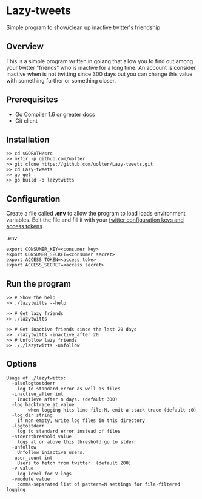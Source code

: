 # Lazy-tweets

Simple program to show/clean up inactive twitter's friendship

## Overview 

This is a simple program written in golang that allow you to find out among your twitter "friends" who is inactive for a long time.
An account is consider inactive when is not twitting since 300 days but you can change this value with something further or something closer.

## Prerequisites

 - Go Compiler 1.6 or greater [docs](https://golang.org/)
 - Git client

## Installation

    >> cd $GOPATH/src
    >> mkfir -p github.com/uolter
    >> git clone https://github.com/uolter/Lazy-tweets.git
    >> cd Lazy-tweets
    >> go get .
    >> go build -o lazytwitts

## Configuration

Create a file called **.env** to allow the program to load  loads environment variables.
Edit the file and fill it with your [twitter configuration keys and access tokens](https://apps.twitter.com/).

.env

    export CONSUMER_KEY=<consumer key>
    export CONSUMER_SECRET=<consumer secret>
    export ACCESS_TOKEN=<access toke>
    export ACCESS_SECRET=<access secret>

## Run the program

    >> # Show the help
    >> ./lazytwitts --help
    
    >> # Get lazy friends
    >> ./lazytwitts 
    
    >> # Get inactive friends since the last 20 days
    >> ./lazytwitts -inactive_after 20
    >> # Unfollow lazy friends
    >> ././lazytwitts -unfollow

## Options

	Usage of ./lazytwitts:
	  -alsologtostderr
    	log to standard error as well as files
	  -inactive_after int
    	Inactieve after n days. (default 300)
	  -log_backtrace_at value
	    	when logging hits line file:N, emit a stack trace (default :0)
	  -log_dir string
    	If non-empty, write log files in this directory
	  -logtostderr
    	log to standard error instead of files
	  -stderrthreshold value
    	logs at or above this threshold go to stderr
	  -unfollow
    	Unfollow iniactive users.
	  -user_count int
    	Users to fetch from twitter. (default 200)
	  -v value
    	log level for V logs
	  -vmodule value
    	comma-separated list of pattern=N settings for file-filtered logging

